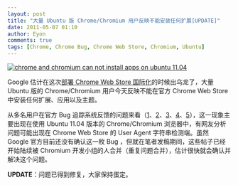 ```yaml
---
layout: post
title: "大量 Ubuntu 版 Chrome/Chromium 用户反映不能安装任何扩展[UPDATE]"
date: 2011-05-07 01:10
author: Eyon
comments: true
tags: [Chrome, Chrome Bug, Chrome Web Store, Chromium, Ubuntu]
---
```

<a href="http://img.chromi.org/2011/05/chrome-and-chromium-can-not-install-apps-on-ubuntu-11.04.png">![](http://img.chromi.org/2011/05/chrome-and-chromium-can-not-install-apps-on-ubuntu-11.04-550x212.png "chrome and chromium can not install apps on ubuntu 11.04")</a>

Google 估计在这次[部署 Chrome Web Store 国际化](http://www.chromi.org/archives/11691)的时候出乌龙了，大量 Ubuntu 版的 Chrome/Chromium 用户今天反映不能在官方 Chrome Web Store 中安装任何扩展、应用以及主题。

从多名用户在官方 Bug 追踪系统反馈的问题来看（[1](http://code.google.com/p/chromium/issues/detail?id=81810)、[2](http://code.google.com/p/chromium/issues/detail?id=81768)、[3](http://code.google.com/p/chromium/issues/detail?id=81701)、[4](http://code.google.com/p/chromium/issues/detail?id=81787)、[5](http://www.chromi.org/archives/11691#comment-10867)），这一现象主要出现在使用 Ubuntu 11.04 版本的 Chrome/Chromium 浏览器中，有网友分析问题可能出现在 Chrome Web Store 的 User Agent 字符串检测端。虽然 Google 官方目前还没有确认这一枚 Bug ，但就在笔者发稿期间，这些帖子已经开始陆续被 Chromium 开发小组的人合并（重复问题合并），估计很快就会确认并解决这个问题。

**UPDATE**：问题已得到修复，大家保持蛋定。
